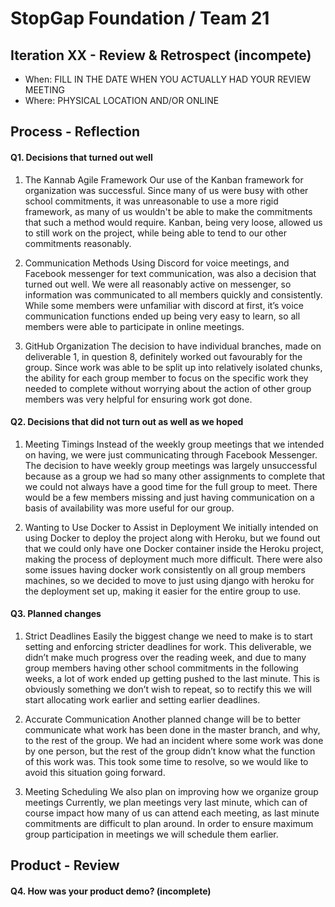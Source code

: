 # StopGap Foundation / Team 21


## Iteration XX - Review & Retrospect (incompete)

 * When: FILL IN THE DATE WHEN YOU ACTUALLY HAD YOUR REVIEW MEETING
 * Where: PHYSICAL LOCATION AND/OR ONLINE

## Process - Reflection 


#### Q1. Decisions that turned out well

1. The Kannab Agile Framework
Our use of the Kanban framework for organization was successful. Since many of us were busy with other school commitments, it was unreasonable to use a more rigid framework, as many of us wouldn't be able to make the commitments that such a method would require. Kanban, being very loose, allowed us to still work on the project, while being able to tend to our other commitments reasonably.

2. Communication Methods
Using Discord for voice meetings, and Facebook messenger for text communication, was also a decision that turned out well. We were all reasonably active on messenger, so information was communicated to all members quickly and consistently. While some members were unfamiliar with discord at first, it’s voice communication functions ended up being very easy to learn, so all members were able to participate in online meetings.

3. GitHub Organization
The decision to have individual branches, made on deliverable 1, in question 8, definitely worked out favourably for the group. Since work was able to be split up into relatively isolated chunks, the ability for each group member to focus on the specific work they needed to complete without worrying about the action of other group members was very helpful for ensuring work got done.


#### Q2. Decisions that did not turn out as well as we hoped

1. Meeting Timings
Instead of the weekly group meetings that we intended on having, we were just communicating through Facebook Messenger. The decision to have weekly group meetings was largely unsuccessful because as a group we had so many other assignments to complete that we could not always have a good time for the full group to meet. There would be a few members missing and just having communication on a basis of availability was more useful for our group.

2. Wanting to Use Docker to Assist in Deployment
We initially intended on using Docker to deploy the project along with Heroku, but we found out that we could only have one Docker container inside the Heroku project, making the process of deployment much more difficult. There were also some issues having docker work consistently on all group members machines, so we decided to move to just using django with heroku for the deployment set up, making it easier for the entire group to use.


#### Q3. Planned changes

1. Strict Deadlines
Easily the biggest change we need to make is to start setting and enforcing stricter deadlines for work. This deliverable, we didn’t make much progress over the reading week, and due to many group members having other school commitments in the following weeks, a lot of work ended up getting pushed to the last minute. This is obviously something we don’t wish to repeat, so to rectify this we will start allocating work earlier and setting earlier deadlines.

2. Accurate Communication
Another planned change will be to better communicate what work has been done in the master branch, and why, to the rest of the group. We had an incident where some work was done by one person, but the rest of the group didn’t know what the function of this work was. This took some time to resolve, so we would like to avoid this situation going forward.

3. Meeting Scheduling
We also plan on improving how we organize group meetings Currently, we plan meetings very last minute, which can of course impact how many of us can attend each meeting, as last minute commitments are difficult to plan around. In order to ensure maximum group participation in meetings we will schedule them earlier.

## Product - Review

#### Q4. How was your product demo? (incomplete)


